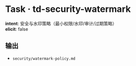 # Task · td-security-watermark

**intent**: 安全与水印策略（最小权限/水印/审计/过期策略）  
**elicit**: false

## 输出

- `security/watermark-policy.md`

